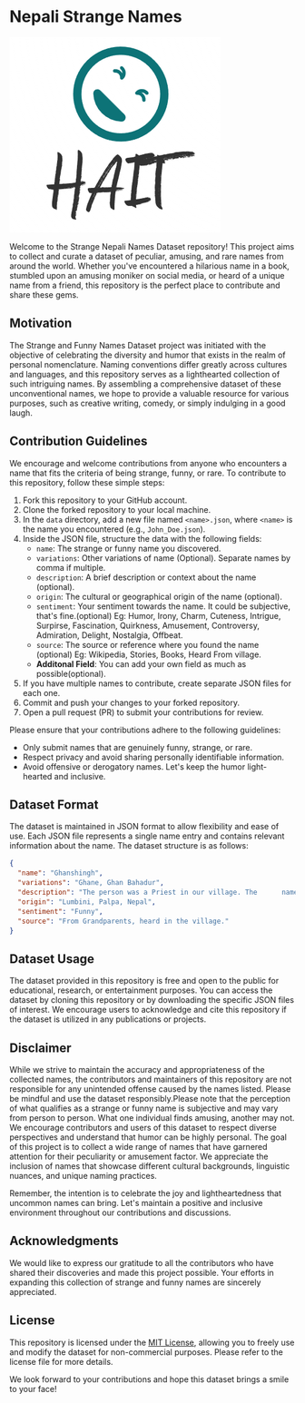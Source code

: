 # Nepali Strange Names

![Funny Names](/images/logo.png) 

Welcome to the Strange Nepali Names Dataset repository! This project aims to collect and curate a dataset of peculiar, amusing, and rare names from around the world. Whether you've encountered a hilarious name in a book, stumbled upon an amusing moniker on social media, or heard of a unique name from a friend, this repository is the perfect place to contribute and share these gems.

## Motivation

The Strange and Funny Names Dataset project was initiated with the objective of celebrating the diversity and humor that exists in the realm of personal nomenclature. Naming conventions differ greatly across cultures and languages, and this repository serves as a lighthearted collection of such intriguing names. By assembling a comprehensive dataset of these unconventional names, we hope to provide a valuable resource for various purposes, such as creative writing, comedy, or simply indulging in a good laugh.

## Contribution Guidelines

We encourage and welcome contributions from anyone who encounters a name that fits the criteria of being strange, funny, or rare. To contribute to this repository, follow these simple steps:

1. Fork this repository to your GitHub account.
2. Clone the forked repository to your local machine.
3. In the `data` directory, add a new file named `<name>.json`, where `<name>` is the name you encountered (e.g., `John_Doe.json`).
4. Inside the JSON file, structure the data with the following fields:
   - `name`: The strange or funny name you discovered.
   - `variations`: Other variations of name (Optional). Separate names by comma if multiple.
   - `description`: A brief description or context about the name (optional).
   - `origin`: The cultural or geographical origin of the name (optional).
   - `sentiment`: Your sentiment towards the name. It could be subjective, that's fine.(optional) Eg: Humor, Irony, Charm, Cuteness, Intrigue, Surpirse, Fascination, Quirkness, Amusement, Controversy, Admiration, Delight, Nostalgia, Offbeat.
   - `source`: The source or reference where you found the name (optional) Eg: Wikipedia, Stories, Books, Heard From village.
   - **Additonal Field**: You can add your own field as much as possible(optional).
5. If you have multiple names to contribute, create separate JSON files for each one.
6. Commit and push your changes to your forked repository.
7. Open a pull request (PR) to submit your contributions for review.

Please ensure that your contributions adhere to the following guidelines:

- Only submit names that are genuinely funny, strange, or rare.
- Respect privacy and avoid sharing personally identifiable information.
- Avoid offensive or derogatory names. Let's keep the humor light-hearted and inclusive.

## Dataset Format

The dataset is maintained in JSON format to allow flexibility and ease of use. Each JSON file represents a single name entry and contains relevant information about the name. The dataset structure is as follows:


```json
{
  "name": "Ghanshingh",
  "variations": "Ghane, Ghan Bahadur",
  "description": "The person was a Priest in our village. The      name  is composed of two parts: Ghan (Hammer) + Shingh (Horn)",
  "origin": "Lumbini, Palpa, Nepal",
  "sentiment": "Funny",
  "source": "From Grandparents, heard in the village."
}
```

## Dataset Usage

The dataset provided in this repository is free and open to the public for educational, research, or entertainment purposes. You can access the dataset by cloning this repository or by downloading the specific JSON files of interest. We encourage users to acknowledge and cite this repository if the dataset is utilized in any publications or projects.

## Disclaimer

While we strive to maintain the accuracy and appropriateness of the collected names, the contributors and maintainers of this repository are not responsible for any unintended offense caused by the names listed. Please be mindful and use the dataset responsibly.Please note that the perception of what qualifies as a strange or funny name is subjective and may vary from person to person. What one individual finds amusing, another may not. We encourage contributors and users of this dataset to respect diverse perspectives and understand that humor can be highly personal. The goal of this project is to collect a wide range of names that have garnered attention for their peculiarity or amusement factor. We appreciate the inclusion of names that showcase different cultural backgrounds, linguistic nuances, and unique naming practices.

Remember, the intention is to celebrate the joy and lightheartedness that uncommon names can bring. Let's maintain a positive and inclusive environment throughout our contributions and discussions.

## Acknowledgments

We would like to express our gratitude to all the contributors who have shared their discoveries and made this project possible. Your efforts in expanding this collection of strange and funny names are sincerely appreciated.

## License

This repository is licensed under the [MIT License](LICENSE), allowing you to freely use and modify the dataset for non-commercial purposes. Please refer to the license file for more details.

We look forward to your contributions and hope this dataset brings a smile to your face!
